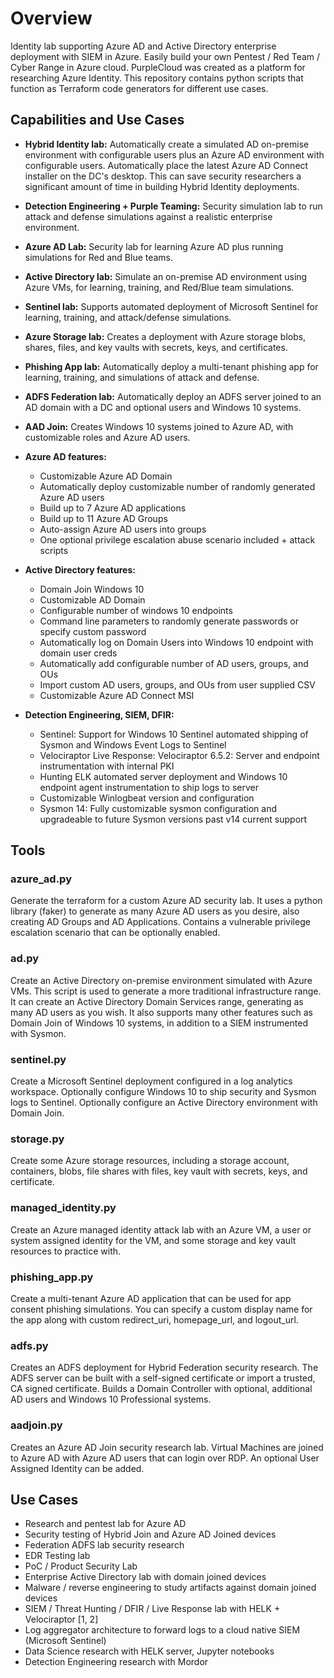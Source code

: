 # Overview

Identity lab supporting Azure AD and Active Directory enterprise deployment with SIEM in Azure. Easily build your own Pentest / Red Team / Cyber Range in Azure cloud. PurpleCloud was created as a platform for researching Azure Identity. This repository contains python scripts that function as Terraform code generators for different use cases.

## Capabilities and Use Cases

* **Hybrid Identity lab:**  Automatically create a simulated AD on-premise environment with configurable users plus an Azure AD environment with configurable users.  Automatically place the latest Azure AD Connect installer on the DC's desktop.  This can save security researchers a significant amount of time in building Hybrid Identity deployments.

* **Detection Engineering + Purple Teaming:**  Security simulation lab to run attack and defense simulations against a realistic enterprise environment.

* **Azure AD Lab:**  Security lab for learning Azure AD plus running simulations for Red and Blue teams.

* **Active Directory lab:** Simulate an on-premise AD environment using Azure VMs, for learning, training, and Red/Blue team simulations.

* **Sentinel lab:** Supports automated deployment of Microsoft Sentinel for learning, training, and attack/defense simulations.

* **Azure Storage lab:** Creates a deployment with Azure storage blobs, shares, files, and key vaults with secrets, keys, and certificates.

* **Phishing App lab:** Automatically deploy a multi-tenant phishing app for learning, training, and simulations of attack and defense.

* **ADFS Federation lab:** Automatically deploy an ADFS server joined to an AD domain with a DC and optional users and Windows 10 systems.

* **AAD Join:** Creates Windows 10 systems joined to Azure AD, with customizable roles and Azure AD users.

* **Azure AD features:** 
    * Customizable Azure AD Domain 
    * Automatically deploy customizable number of randomly generated Azure AD users
    * Build up to 7 Azure AD applications
    * Build up to 11 Azure AD Groups
    * Auto-assign Azure AD users into groups
    * One optional privilege escalation abuse scenario included + attack scripts

* **Active Directory features:** 
    * Domain Join Windows 10
    * Customizable AD Domain
    * Configurable number of windows 10 endpoints
    * Command line parameters to randomly generate passwords or specify custom password
    * Automatically log on Domain Users into Windows 10 endpoint with domain user creds
    * Automatically add configurable number of AD users, groups, and OUs
    * Import custom AD users, groups, and OUs from user supplied CSV
    * Customizable Azure AD Connect MSI

* **Detection Engineering, SIEM, DFIR:** 
    * Sentinel:  Support for Windows 10 Sentinel automated shipping of Sysmon and Windows Event Logs to Sentinel 
    * Velociraptor Live Response:  Velociraptor 6.5.2:  Server and endpoint instrumentation with internal PKI
    * Hunting ELK automated server deployment and Windows 10 endpoint agent instrumentation to ship logs to server 
    * Customizable Winlogbeat version and configuration
    * Sysmon 14:  Fully customizable sysmon configuration and upgradeable to future Sysmon versions past v14 current support

## Tools

### azure_ad.py
Generate the terraform for a custom Azure AD security lab. It uses a python library (faker) to generate as many Azure AD users as you desire, also creating AD Groups and AD Applications.  Contains a vulnerable privilege escalation scenario that can be optionally enabled.

### ad.py
Create an Active Directory on-premise environment simulated with Azure VMs. This script is used to generate a more traditional infrastructure range. It can create an Active Directory Domain Services range, generating as many AD users as you wish. It also supports many other features such as Domain Join of Windows 10 systems, in addition to a SIEM instrumented with Sysmon.

### sentinel.py
Create a Microsoft Sentinel deployment configured in a log analytics workspace.  Optionally configure Windows 10 to ship security and Sysmon logs to Sentinel.  Optionally configure an Active Directory environment with Domain Join. 

### storage.py
Create some Azure storage resources, including a storage account, containers, blobs, file shares with files, key vault with secrets, keys, and certificate.

### managed_identity.py
Create an Azure managed identity attack lab with an Azure VM, a user or system assigned identity for the VM, and some storage and key vault resources to practice with. 

### phishing_app.py
Create a multi-tenant Azure AD application that can be used for app consent phishing simulations.  You can specify a custom display name for the app along with custom redirect_uri, homepage_url, and logout_url.  

### adfs.py
Creates an ADFS deployment for Hybrid Federation security research.  The ADFS server can be built with a self-signed certificate or import a trusted, CA signed certificate.  Builds a Domain Controller with optional, additional AD users and Windows 10 Professional systems. 

### aadjoin.py
Creates an Azure AD Join security research lab.  Virtual Machines are joined to Azure AD with Azure AD users that can login over RDP.  An optional User Assigned Identity can be added.

## Use Cases
* Research and pentest lab for Azure AD
* Security testing of Hybrid Join and Azure AD Joined devices
* Federation ADFS lab security research
* EDR Testing lab
* PoC / Product Security Lab
* Enterprise Active Directory lab with domain joined devices
* Malware / reverse engineering to study artifacts against domain joined devices
* SIEM / Threat Hunting / DFIR / Live Response lab with HELK + Velociraptor [1, 2]
* Log aggregator architecture to forward logs to a cloud native SIEM (Microsoft Sentinel)
* Data Science research with HELK server, Jupyter notebooks
* Detection Engineering research with Mordor
